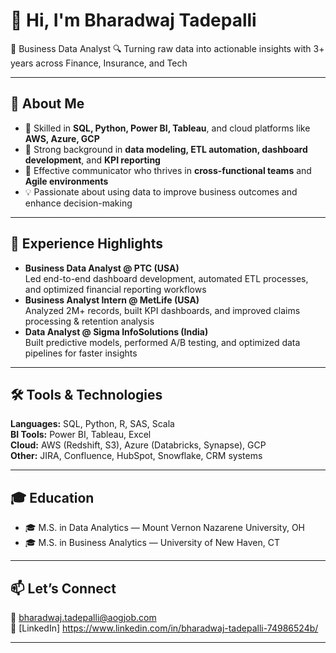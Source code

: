 

# 👋 Hi, I'm Bharadwaj Tadepalli

💼 Business Data Analyst 
🔍 Turning raw data into actionable insights with 3+ years across Finance, Insurance, and Tech  

---

## 🚀 About Me  
- 🔧 Skilled in **SQL, Python, Power BI, Tableau**, and cloud platforms like **AWS, Azure, GCP**
- 🧠 Strong background in **data modeling, ETL automation, dashboard development**, and **KPI reporting**
- 🤝 Effective communicator who thrives in **cross-functional teams** and **Agile environments**
- 💡 Passionate about using data to improve business outcomes and enhance decision-making

---

## 💼 Experience Highlights  
- **Business Data Analyst @ PTC (USA)**  
  Led end-to-end dashboard development, automated ETL processes, and optimized financial reporting workflows  
- **Business Analyst Intern @ MetLife (USA)**  
  Analyzed 2M+ records, built KPI dashboards, and improved claims processing & retention analysis  
- **Data Analyst @ Sigma InfoSolutions (India)**  
  Built predictive models, performed A/B testing, and optimized data pipelines for faster insights

---

## 🛠️ Tools & Technologies  
**Languages:** SQL, Python, R, SAS, Scala  
**BI Tools:** Power BI, Tableau, Excel  
**Cloud:** AWS (Redshift, S3), Azure (Databricks, Synapse), GCP  
**Other:** JIRA, Confluence, HubSpot, Snowflake, CRM systems  

---

## 🎓 Education  
- 🎓 M.S. in Data Analytics — Mount Vernon Nazarene University, OH  
- 🎓 M.S. in Business Analytics — University of New Haven, CT  

---

## 📫 Let’s Connect  
📧 bharadwaj.tadepalli@aogjob.com  
🔗 [LinkedIn] https://www.linkedin.com/in/bharadwaj-tadepalli-74986524b/


---

